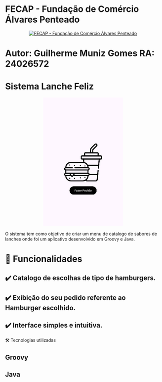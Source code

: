 # FECAP - Fundação de Comércio Álvares Penteado


<p align="center">
<a href= "https://www.fecap.br/"><img src="https://encrypted-tbn0.gstatic.com/images?q=tbn:ANd9GcRhZPrRa89Kma0ZZogxm0pi-tCn_TLKeHGVxywp-LXAFGR3B1DPouAJYHgKZGV0XTEf4AE&usqp=CAU" alt="FECAP - Fundação de Comércio Álvares Penteado" border="0"></a>
</p>

# Autor: Guilherme Muniz Gomes RA: 24026572
# Sistema Lanche Feliz
<p align="center">
<img src="https://github.com/DevGuiMuniz/ProjetoSistemaDePedido/blob/main/img/Foto-tela.jpg"  border="0"></a>
</p>


O sistema tem como objetivo de criar um menu de catalogo de sabores de lanches onde foi um aplicativo desenvolvido em Groovy e Java.

# 🚀 Funcionalidades
## ✔️ Catalogo de escolhas de tipo de hamburgers.
## ✔️ Exibição do seu pedido referente ao Hamburger escolhido.
## ✔️ Interface simples e intuitiva.

🛠️ Tecnologias utilizadas
## Groovy
## Java


